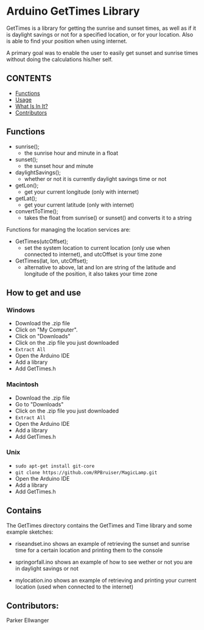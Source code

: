 # Arduino GetTimes Library
GetTimes is a library for getting the sunrise and sunset times, as well as if it is 
daylight savings or not for a specified location, or for your location. Also is able to 
find your position when using internet.

A primary goal was to enable the user to easily get sunset and sunrise times without
doing the calculations his/her self.

## CONTENTS

- [Functions](#functions)
- [Usage](#how-to-get-and-use)
- [What Is In It?](#contains)
- [Contributors](#contributors)

## Functions

- sunrise();
  - the sunrise hour and minute in a float
- sunset();
  - the sunset hour and minute        
- daylightSavings();
  - whether or not it is currently daylight savings time or not 
- getLon();
  - get your current longitude (only with internet)
- getLat();
  - get your current latitude (only with internet)
- convertToTime();
  - takes the float from sunrise() or sunset() and converts it to a string 
  
Functions for managing the location services are:  
- GetTimes(utcOffset);
  - set the system location to current location (only use when connected to internet), and utcOffset is your time zone
- GetTimes(lat, lon, utcOffset);
  - alternative to above, lat and lon are string of the latitude and longitude of the position, it also takes your time zone

## How to get and use
### Windows

- Download the .zip file
- Click on "My Computer".
- Click on "Downloads"
- Click on the .zip file you just downloaded
- `Extract All`
- Open the Arduino IDE
- Add a library
- Add GetTimes.h

### Macintosh

- Download the .zip file
- Go to "Downloads"
- Click on the .zip file you just downloaded
- `Extract All`
- Open the Arduino IDE
- Add a library
- Add GetTimes.h

### Unix

- `sudo apt-get install git-core`
- `git clone https://github.com/RPBruiser/MagicLamp.git`
- Open the Arduino IDE
- Add a library
- Add GetTimes.h

## Contains
The GetTimes directory contains the GetTimes and Time library and some example sketches:

- riseandset.ino shows an example of retrieving the sunset and sunrise time for a certain location and 
  printing them to the console

- springorfall.ino shows an example of how to see wether or not you are in daylight savings or not

- mylocation.ino shows an example of retrieving and printing your current location (used when connected to the internet)

 
## Contributors:
Parker Ellwanger

